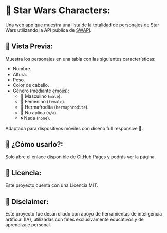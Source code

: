 # 🌌 Star Wars Characters:

Una web app que muestra una lista de la totalidad de personajes de Star Wars utilizando la API pública de [SWAPI](https://swapi.dev/).

## 📸 Vista Previa:

Muestra los personajes en una tabla con las siguientes características:
- Nombre.
- Altura.
- Peso.
- Color de cabello.
- Género (mediante emojis):
  - 👨 Masculino (`male`).
  - 👩 Femenino (`female`).
  - 🧑 Hermafrodita (`hermaphrodite`).
  - 🤖 No aplica (`n/a`).
  - 🌀 Nada (`none`).

Adaptada para dispositivos móviles con diseño full responsive 📱.

## 🚀 ¿Cómo usarlo?:

Solo abre el enlace disponible de GitHub Pages y podrás ver la página.

## 📄 Licencia:

Este proyecto cuenta con una Licencia MIT.

## 👀 Disclaimer:

Este proyecto fue desarrollado con apoyo de herramientas de inteligencia artificial (IA), utilizadas con fines exclusivamente educativos y de aprendizaje personal.